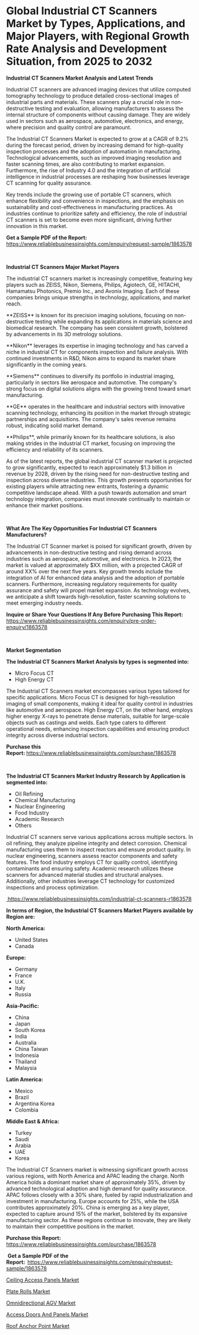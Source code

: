 <p><h1>Global Industrial CT Scanners Market by Types, Applications, and Major Players, with Regional Growth Rate Analysis and Development Situation, from 2025 to 2032</h1></p><p><strong>Industrial CT Scanners Market Analysis and Latest Trends</strong></p>
<p><p>Industrial CT scanners are advanced imaging devices that utilize computed tomography technology to produce detailed cross-sectional images of industrial parts and materials. These scanners play a crucial role in non-destructive testing and evaluation, allowing manufacturers to assess the internal structure of components without causing damage. They are widely used in sectors such as aerospace, automotive, electronics, and energy, where precision and quality control are paramount.</p><p>The Industrial CT Scanners Market is expected to grow at a CAGR of 9.2% during the forecast period, driven by increasing demand for high-quality inspection processes and the adoption of automation in manufacturing. Technological advancements, such as improved imaging resolution and faster scanning times, are also contributing to market expansion. Furthermore, the rise of Industry 4.0 and the integration of artificial intelligence in industrial processes are reshaping how businesses leverage CT scanning for quality assurance.</p><p>Key trends include the growing use of portable CT scanners, which enhance flexibility and convenience in inspections, and the emphasis on sustainability and cost-effectiveness in manufacturing practices. As industries continue to prioritize safety and efficiency, the role of industrial CT scanners is set to become even more significant, driving further innovation in this market.</p></p>
<p><strong>Get a Sample PDF of the Report:&nbsp;</strong> <a href="https://www.reliablebusinessinsights.com/enquiry/request-sample/1863578?utm_campaign=84&utm_medium=2&utm_source=Github&utm_content=ia&utm_term=10042025&utm_id=industrial-ct-scanners">https://www.reliablebusinessinsights.com/enquiry/request-sample/1863578</a></p>
<p>&nbsp;</p>
<p><strong>Industrial CT Scanners Major Market Players</strong></p>
<p><p>The industrial CT scanners market is increasingly competitive, featuring key players such as ZEISS, Nikon, Siemens, Philips, Agiotech, GE, HITACHI, Hamamatsu Photonics, Premio Inc., and Avonix Imaging. Each of these companies brings unique strengths in technology, applications, and market reach.</p><p>**ZEISS** is known for its precision imaging solutions, focusing on non-destructive testing while expanding its applications in materials science and biomedical research. The company has seen consistent growth, bolstered by advancements in its 3D metrology solutions.</p><p>**Nikon** leverages its expertise in imaging technology and has carved a niche in industrial CT for components inspection and failure analysis. With continued investments in R&D, Nikon aims to expand its market share significantly in the coming years.</p><p>**Siemens** continues to diversify its portfolio in industrial imaging, particularly in sectors like aerospace and automotive. The company's strong focus on digital solutions aligns with the growing trend toward smart manufacturing.</p><p>**GE** operates in the healthcare and industrial sectors with innovative scanning technology, enhancing its position in the market through strategic partnerships and acquisitions. The company's sales revenue remains robust, indicating solid market demand.</p><p>**Philips**, while primarily known for its healthcare solutions, is also making strides in the industrial CT market, focusing on improving the efficiency and reliability of its scanners.</p><p>As of the latest reports, the global industrial CT scanner market is projected to grow significantly, expected to reach approximately $1.3 billion in revenue by 2028, driven by the rising need for non-destructive testing and inspection across diverse industries. This growth presents opportunities for existing players while attracting new entrants, fostering a dynamic competitive landscape ahead. With a push towards automation and smart technology integration, companies must innovate continually to maintain or enhance their market positions.</p></p>
<p>&nbsp;</p>
<p><strong>What Are The Key Opportunities For Industrial CT Scanners Manufacturers?</strong></p>
<p><p>The Industrial CT Scanner market is poised for significant growth, driven by advancements in non-destructive testing and rising demand across industries such as aerospace, automotive, and electronics. In 2023, the market is valued at approximately $XX million, with a projected CAGR of around XX% over the next five years. Key growth trends include the integration of AI for enhanced data analysis and the adoption of portable scanners. Furthermore, increasing regulatory requirements for quality assurance and safety will propel market expansion. As technology evolves, we anticipate a shift towards high-resolution, faster scanning solutions to meet emerging industry needs.</p></p>
<p><strong>Inquire or Share Your Questions If Any Before Purchasing This Report:</strong> <a href="https://www.reliablebusinessinsights.com/enquiry/pre-order-enquiry/1863578?utm_campaign=84&utm_medium=2&utm_source=Github&utm_content=ia&utm_term=10042025&utm_id=industrial-ct-scanners">https://www.reliablebusinessinsights.com/enquiry/pre-order-enquiry/1863578</a></p>
<p>&nbsp;</p>
<p><strong>Market Segmentation</strong></p>
<p><strong>The Industrial CT Scanners Market Analysis by types is segmented into:</strong></p>
<p><ul><li>Micro Focus CT</li><li>High Energy CT</li></ul></p>
<p><p>The Industrial CT Scanners market encompasses various types tailored for specific applications. Micro Focus CT is designed for high-resolution imaging of small components, making it ideal for quality control in industries like automotive and aerospace. High Energy CT, on the other hand, employs higher energy X-rays to penetrate dense materials, suitable for large-scale objects such as castings and welds. Each type caters to different operational needs, enhancing inspection capabilities and ensuring product integrity across diverse industrial sectors.</p></p>
<p><strong>Purchase this Report:&nbsp;</strong><a href="https://www.reliablebusinessinsights.com/purchase/1863578?utm_campaign=84&utm_medium=2&utm_source=Github&utm_content=ia&utm_term=10042025&utm_id=industrial-ct-scanners">https://www.reliablebusinessinsights.com/purchase/1863578</a></p>
<p>&nbsp;</p>
<p><strong>The Industrial CT Scanners Market Industry Research by Application is segmented into:</strong></p>
<p><ul><li>Oil Refining</li><li>Chemical Manufacturing</li><li>Nuclear Engineering</li><li>Food Industry</li><li>Academic Research</li><li>Others</li></ul></p>
<p><p>Industrial CT scanners serve various applications across multiple sectors. In oil refining, they analyze pipeline integrity and detect corrosion. Chemical manufacturing uses them to inspect reactors and ensure product quality. In nuclear engineering, scanners assess reactor components and safety features. The food industry employs CT for quality control, identifying contaminants and ensuring safety. Academic research utilizes these scanners for advanced material studies and structural analyses. Additionally, other industries leverage CT technology for customized inspections and process optimization.</p></p>
<p><a href="https://www.reliablebusinessinsights.com/industrial-ct-scanners-r1863578?utm_campaign=84&utm_medium=2&utm_source=Github&utm_content=ia&utm_term=10042025&utm_id=industrial-ct-scanners">&nbsp;https://www.reliablebusinessinsights.com/industrial-ct-scanners-r1863578</a></p>
<p><strong>In terms of Region, the Industrial CT Scanners Market Players available by Region are:</strong></p>
<p>
    <p> <strong> North America: </strong>
        <ul>
            <li>United States</li>
            <li>Canada</li>
        </ul>
        </p> 
    <p> <strong> Europe: </strong>
        <ul>
            <li>Germany</li>
            <li>France</li>
            <li>U.K.</li>
            <li>Italy</li>
            <li>Russia</li>
        </ul>
        </p> 
    <p> <strong> Asia-Pacific: </strong>
        <ul>
            <li>China</li>
            <li>Japan</li>
            <li>South Korea</li>
            <li>India</li>
            <li>Australia</li>
            <li>China Taiwan</li>
            <li>Indonesia</li>
            <li>Thailand</li>
            <li>Malaysia</li>
        </ul>
        </p> 
    <p> <strong> Latin America: </strong>
        <ul>
            <li>Mexico</li>
            <li>Brazil</li>
            <li>Argentina Korea</li>
            <li>Colombia</li>
        </ul>
        </p> 
    <p> <strong> Middle East & Africa: </strong>
        <ul>
            <li>Turkey</li>
            <li>Saudi</li>
            <li>Arabia</li>
            <li>UAE</li>
            <li>Korea</li>
        </ul>
    </p>
    </p>
<p><p>The Industrial CT Scanners market is witnessing significant growth across various regions, with North America and APAC leading the charge. North America holds a dominant market share of approximately 35%, driven by advanced technological adoption and high demand for quality assurance. APAC follows closely with a 30% share, fueled by rapid industrialization and investment in manufacturing. Europe accounts for 25%, while the USA contributes approximately 20%. China is emerging as a key player, expected to capture around 15% of the market, bolstered by its expansive manufacturing sector. As these regions continue to innovate, they are likely to maintain their competitive positions in the market.</p></p>
<p><strong>Purchase this Report: </strong><a href="https://www.reliablebusinessinsights.com/purchase/1863578?utm_campaign=84&utm_medium=2&utm_source=Github&utm_content=ia&utm_term=10042025&utm_id=industrial-ct-scanners">https://www.reliablebusinessinsights.com/purchase/1863578</a></p>
<p>&nbsp;<strong>Get a Sample PDF of the Report:&nbsp;&nbsp;</strong><a href="https://www.reliablebusinessinsights.com/enquiry/request-sample/1863578?utm_campaign=84&utm_medium=2&utm_source=Github&utm_content=ia&utm_term=10042025&utm_id=industrial-ct-scanners">https://www.reliablebusinessinsights.com/enquiry/request-sample/1863578</a></p>
<p><strong></strong></p>
<p><p><a href="https://github.com/goickpache1m/Market-Research-Report-List-1/blob/main/ceiling-access-panels-market.md?utm_campaign=84&utm_medium=2&utm_source=Github&utm_content=ia&utm_term=10042025&utm_id=industrial-ct-scanners">Ceiling Access Panels Market</a></p><p><a href="https://github.com/ertssmelov0/Market-Research-Report-List-1/blob/main/plate-rolls-market.md?utm_campaign=84&utm_medium=2&utm_source=Github&utm_content=ia&utm_term=10042025&utm_id=industrial-ct-scanners">Plate Rolls Market</a></p><p><a href="https://github.com/kielbledeni0/Market-Research-Report-List-1/blob/main/omnidirectional-agv-market.md?utm_campaign=84&utm_medium=2&utm_source=Github&utm_content=ia&utm_term=10042025&utm_id=industrial-ct-scanners">Omnidirectional AGV Market</a></p><p><a href="https://github.com/smarzkathyb6/Market-Research-Report-List-1/blob/main/access-doors-and-panels-market.md?utm_campaign=84&utm_medium=2&utm_source=Github&utm_content=ia&utm_term=10042025&utm_id=industrial-ct-scanners">Access Doors And Panels Market</a></p><p><a href="https://github.com/ernierintzfu/Market-Research-Report-List-1/blob/main/roof-anchor-point-market.md?utm_campaign=84&utm_medium=2&utm_source=Github&utm_content=ia&utm_term=10042025&utm_id=industrial-ct-scanners">Roof Anchor Point Market</a></p></p>